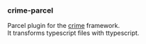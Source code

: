 ### crime-parcel
Parcel plugin for the [crime](https://github.com/tascord/crime) framework.  
It transforms typescript files with ttypescript.